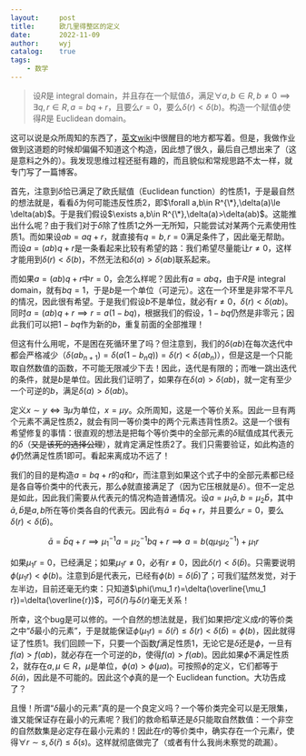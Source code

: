 ```yaml
---
layout:		post
title:		欧几里得整区的定义
date:		2022-11-09
author:		wyj
catalog:	true
tags:
    - 数学
---
```


> 设$R$是 integral domain，并且存在一个赋值$\delta$，满足$\forall a,b\in R,b\ne 0\implies\exists q,r\in R,a=bq+r$，且要么$r=0$，要么$\delta(r)<\delta(b)$。构造一个赋值$\phi$使得$R$是 Euclidean domain。

这可以说是众所周知的东西了，[英文wiki](https://en.wikipedia.org/wiki/Euclidean_domain)中很醒目的地方都写着。但是，我做作业做到这道题的时候却偏偏不知道这个构造，因此想了很久，最后自己想出来了（这是意料之外的）。我发现思维过程还挺有趣的，而且貌似和常规思路不太一样，就专门写了一篇博客。

首先，注意到$\delta$恰已满足了欧氏赋值（Euclidean function）的性质1，于是最自然的想法就是，看看$\delta$为何可能违反性质2，即$\forall a,b\in R^{\*},\delta(a)\le \delta(ab)$。于是我们假设$\exists a,b\in R^{\*},\delta(a)>\delta(ab)$。这能推出什么呢？由于我们对于$\delta$除了性质1之外一无所知，只能尝试对某两个元素使用性质1。而如果设$ab=aq+r$，就直接有$q=b,r=0$满足条件了，因此毫无帮助。而设$a=(ab)q+r$是一条看起来比较有希望的路：我们希望尽量能让$r\ne 0$，这样才能用到$\delta(r)<\delta(b)$，不然无法和$\delta(a)>\delta(ab)$联系起来。

而如果$a=(ab)q+r$中$r=0$，会怎么样呢？因此有$a=abq$，由于$R$是 integral domain，就有$bq=1$，于是$b$是一个单位（可逆元）。这在一个环里是非常不平凡的情况，因此很有希望。于是我们假设$b$不是单位，就必有$r\ne 0$，$\delta(r)<\delta(ab)$。同时$a=(ab)q+r\implies r=a(1-bq)$，根据我们的假设，$1-bq$仍然是非零元；因此我们可以把$1-bq$作为新的$b$，重复前面的全部推理！

但这有什么用呢，不是困在死循环里了吗？但注意到，我们的$\delta(ab)$在每次迭代中都会严格减少（$\delta(ab_{n+1})=\delta(a(1-b_nq))=\delta(r)<\delta(ab_n)$），但是这是一个只能取自然数值的函数，不可能无限减少下去！因此，迭代是有限的；而唯一跳出迭代的条件，就是$b$是单位。因此我们证明了，如果存在$\delta(a)>\delta(ab)$，就一定有至少一个可逆的$b$，满足$\delta(a)>\delta(ab)$。

定义$x\sim y\iff \exists \mu$为单位，$x=\mu y$。众所周知，这是一个等价关系。因此一旦有两个元素不满足性质2，就会有同一等价类中的两个元素违背性质2。这是一个很有希望修复的事情：很直观的想法是把每个等价类中的全部元素的$\delta$赋值成其代表元的$\delta$（~~又是该死的选择公理~~），就肯定满足性质2了。我们只需要验证，如此构造的$\phi$仍然满足性质1即可。看起来离成功不远了！

我们的目的是构造$a=bq+r$的$q$和$r$，而注意到如果这个式子中的全部元素都已经是各自等价类中的代表元，那么$\phi$就直接满足了（因为它压根就是$\delta$）。但不一定总是如此，因此我们需要从代表元的情况构造普通情况。设$a=\mu_1\bar{a},b=\mu_2\bar{b}$，其中$\bar{a},\bar{b}$是$a,b$所在等价类各自的代表元。因此有$\bar{a}=\bar{b}q+r$，并且要么$r=0$，要么$\delta(r)<\delta(\bar{b})$。

$$
\bar{a}=\bar{b}q+r \implies \mu_1^{-1}a=\mu_2^{-1}bq+r\implies a=b(q\mu_1\mu_2^{-1})+\mu_1r
$$

如果$\mu_1 r=0$，已经满足；如果$\mu_1 r\ne 0$，必有$r\ne 0$，因此$\delta(r)<\delta(\bar{b})$。只需要说明$\phi(\mu_1r)<\phi(b)$。注意到$\bar{b}$是代表元，已经有$\phi(b)=\delta(\bar{b})$了；可我们猛然发觉，对于左半边，目前还毫无约束：只知道$\phi(\mu_1 r)=\delta(\overline{\mu_1 r})=\delta(\overline{r})$，可$\delta(\bar{r})$与$\delta(r)$毫无关系！

所幸，这个bug是可以修的。一个自然的想法就是，我们如果把$\bar{r}$定义成$r$的等价类之中“$\delta$最小的元素”，于是就能保证$\phi(\mu_1 r)=\delta(\bar{r})\le \delta(r)<\delta(\bar{b})=\phi(b)$，因此就得证了性质1。我们回顾一下，只要一个函数$f$满足性质1，无论它是$\delta$还是$\phi$，一旦有$f(a)>f(ab)$，就必存在一个可逆的$b$，使得$f(a)>f(ab)$。因此如果$\phi$不满足性质2，就存在$a,\mu\in R$，$\mu$是单位，$\phi(a)>\phi(\mu a)$。可按照$\phi$的定义，它们都等于$\delta(\bar{a})$，因此是不可能的。因此这个$\phi$真的是一个 Euclidean function。大功告成了？

且慢！所谓“$\delta$最小的元素”真的是一个良定义吗？一个等价类完全可以是无限集，谁又能保证存在最小的元素呢？我们的救命稻草还是$\delta$只能取自然数值：一个非空的自然数集是必定存在最小元素的！因此在$r$的等价类中，确实存在一个元素$\bar{r}$，使得$\forall r\sim s,\delta(\bar{r})\le \delta(s)$。这样就彻底做完了（或者有什么我尚未察觉的疏漏）。

